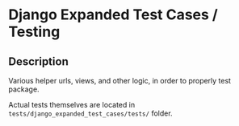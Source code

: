 
# Django Expanded Test Cases / Testing


## Description

Various helper urls, views, and other logic, in order to properly test package.

Actual tests themselves are located in `tests/django_expanded_test_cases/tests/`
folder.
